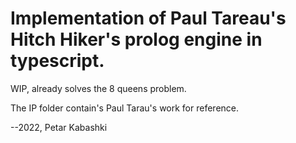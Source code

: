 # Implementation of Paul Tareau's Hitch Hiker's prolog engine in typescript.

WIP, already solves the 8 queens problem.

The IP folder contain's Paul Tarau's work for reference.


--2022, Petar Kabashki